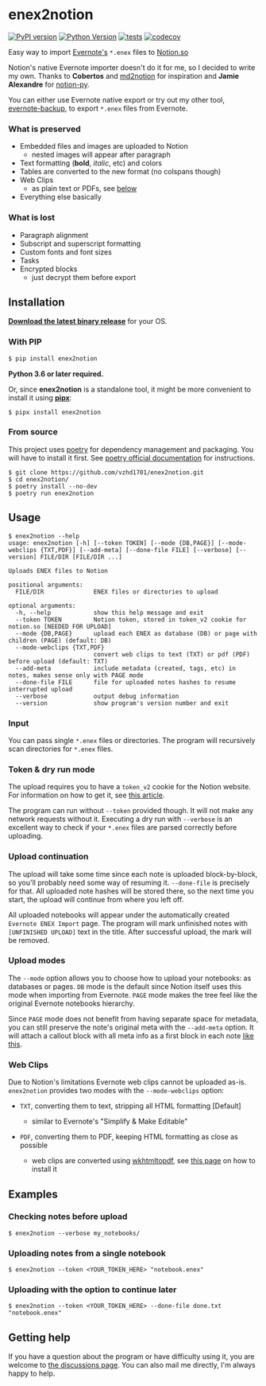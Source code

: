 # enex2notion

[![PyPI version](https://img.shields.io/pypi/v/enex2notion?label=version)](https://pypi.python.org/pypi/enex2notion)
[![Python Version](https://img.shields.io/pypi/pyversions/enex2notion.svg)](https://pypi.org/project/enex2notion/)
[![tests](https://github.com/vzhd1701/enex2notion/actions/workflows/test.yml/badge.svg)](https://github.com/vzhd1701/enex2notion/actions/workflows/test.yml)
[![codecov](https://codecov.io/gh/vzhd1701/enex2notion/branch/master/graph/badge.svg)](https://codecov.io/gh/vzhd1701/enex2notion)

Easy way to import [Evernote's](https://www.evernote.com/) `*.enex` files to [Notion.so](https://notion.so)

Notion's native Evernote importer doesn't do it for me, so I decided to write my own. Thanks to **Cobertos** and [md2notion](https://github.com/Cobertos/md2notion) for inspiration and **Jamie Alexandre** for [notion-py](https://github.com/jamalex/notion-py).

You can either use Evernote native export or try out my other tool, [evernote-backup](https://github.com/vzhd1701/evernote-backup), to export `*.enex` files from Evernote.

### What is preserved

- Embedded files and images are uploaded to Notion
  - nested images will appear after paragraph
- Text formatting (**bold**, _italic_, etc) and colors
- Tables are converted to the new format (no colspans though)
- Web Clips
  - as plain text or PDFs, see [below](#web-clips)
- Everything else basically

### What is lost

- Paragraph alignment
- Subscript and superscript formatting
- Custom fonts and font sizes
- Tasks
- Encrypted blocks
  - just decrypt them before export

## Installation

[**Download the latest binary release**](https://github.com/vzhd1701/enex2notion/releases/latest) for your OS.

### With PIP

```bash
$ pip install enex2notion
```

**Python 3.6 or later required.**

Or, since **enex2notion** is a standalone tool, it might be more convenient to install it using [**pipx**](https://github.com/pipxproject/pipx):

```shell
$ pipx install enex2notion
```

### From source

This project uses [poetry](https://python-poetry.org/) for dependency management and packaging. You will have to install it first. See [poetry official documentation](https://python-poetry.org/docs/) for instructions.

```shell
$ git clone https://github.com/vzhd1701/enex2notion.git
$ cd enex2notion/
$ poetry install --no-dev
$ poetry run enex2notion
```

## Usage

```shell
$ enex2notion --help
usage: enex2notion [-h] [--token TOKEN] [--mode {DB,PAGE}] [--mode-webclips {TXT,PDF}] [--add-meta] [--done-file FILE] [--verbose] [--version] FILE/DIR [FILE/DIR ...]

Uploads ENEX files to Notion

positional arguments:
  FILE/DIR              ENEX files or directories to upload

optional arguments:
  -h, --help            show this help message and exit
  --token TOKEN         Notion token, stored in token_v2 cookie for notion.so [NEEDED FOR UPLOAD]
  --mode {DB,PAGE}      upload each ENEX as database (DB) or page with children (PAGE) (default: DB)
  --mode-webclips {TXT,PDF}
                        convert web clips to text (TXT) or pdf (PDF) before upload (default: TXT)
  --add-meta            include metadata (created, tags, etc) in notes, makes sense only with PAGE mode
  --done-file FILE      file for uploaded notes hashes to resume interrupted upload
  --verbose             output debug information
  --version             show program's version number and exit
```

### Input

You can pass single `*.enex` files or directories. The program will recursively scan directories for `*.enex` files.

### Token & dry run mode

The upload requires you to have a `token_v2` cookie for the Notion website. For information on how to get it, see [this article](https://vzhd1701.notion.site/Find-Your-Notion-Token-5f57951434c1414d84ac72f88226eede).

The program can run without `--token` provided though. It will not make any network requests without it. Executing a dry run with `--verbose` is an excellent way to check if your `*.enex` files are parsed correctly before uploading.

### Upload continuation

The upload will take some time since each note is uploaded block-by-block, so you'll probably need some way of resuming it. `--done-file` is precisely for that. All uploaded note hashes will be stored there, so the next time you start, the upload will continue from where you left off.

All uploaded notebooks will appear under the automatically created `Evernote ENEX Import` page. The program will mark unfinished notes with `[UNFINISHED UPLOAD]` text in the title. After successful upload, the mark will be removed.

### Upload modes

The `--mode` option allows you to choose how to upload your notebooks: as databases or pages. `DB` mode is the default since Notion itself uses this mode when importing from Evernote. `PAGE` mode makes the tree feel like the original Evernote notebooks hierarchy.

Since `PAGE` mode does not benefit from having separate space for metadata, you can still preserve the note's original meta with the `--add-meta` option. It will attach a callout block with all meta info as a first block in each note [like this](https://imgur.com/a/lJTbprH).

### Web Clips

Due to Notion's limitations Evernote web clips cannot be uploaded as-is. `enex2notion` provides two modes with the `--mode-webclips` option:

- `TXT`, converting them to text, stripping all HTML formatting \[Default\]

  - similar to Evernote's "Simplify & Make Editable"

- `PDF`, converting them to PDF, keeping HTML formatting as close as possible

  - web clips are converted using [wkhtmltopdf](https://wkhtmltopdf.org/), see [this page](https://github.com/JazzCore/python-pdfkit/wiki/Installing-wkhtmltopdf) on how to install it

## Examples

### Checking notes before upload

```shell
$ enex2notion --verbose my_notebooks/
```

### Uploading notes from a single notebook

```shell
$ enex2notion --token <YOUR_TOKEN_HERE> "notebook.enex"
```

### Uploading with the option to continue later

```shell
$ enex2notion --token <YOUR_TOKEN_HERE> --done-file done.txt "notebook.enex"
```

## Getting help

If you have a question about the program or have difficulty using it, you are welcome to [the discussions page](https://github.com/vzhd1701/enex2notion/discussions). You can also mail me directly, I'm always happy to help.
